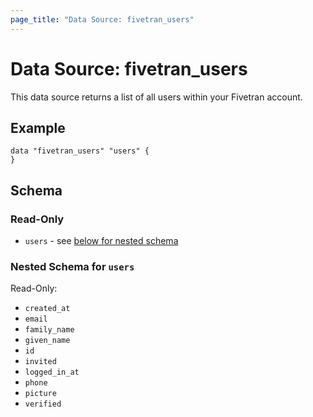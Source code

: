 ```yaml
---
page_title: "Data Source: fivetran_users"
---
```


# Data Source: fivetran_users

This data source returns a list of all users within your Fivetran account.

## Example

```hcl
data "fivetran_users" "users" {
}
```

## Schema

### Read-Only

- `users` - see [below for nested schema](#nestedatt--users)

<a id="nestedatt--users"></a>
### Nested Schema for `users`

Read-Only:

- `created_at` 
- `email` 
- `family_name` 
- `given_name` 
- `id` 
- `invited` 
- `logged_in_at` 
- `phone` 
- `picture` 
- `verified` 


